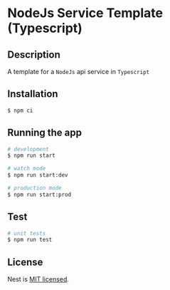 # NodeJs Service Template (Typescript)

## Description
A template for a `NodeJs` api service in `Typescript`

## Installation

```bash
$ npm ci
```

## Running the app

```bash
# development
$ npm run start

# watch mode
$ npm run start:dev

# production mode
$ npm run start:prod
```

## Test

```bash
# unit tests
$ npm run test
```

## License

Nest is [MIT licensed](LICENSE).
